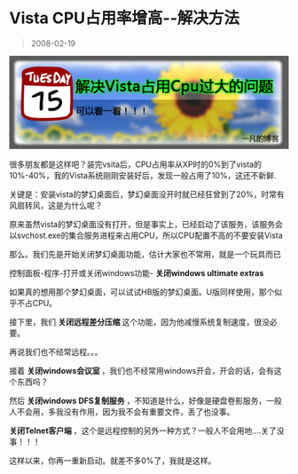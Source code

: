 # Vista CPU占用率增高--解决方法 

> 2008-02-19

<div class="pcs-article-content_ptkaiapt4bxy_baiduscarticle" id="detailArticleContent_ptkaiapt4bxy_baiduscarticle">
 <p>
 </p>
 <p>
 </p>
 <p>
  <img class="blogimg" small="0" src="images/00ab3e02adcc8f7b89b4fbb8afbbb375.jpg"/>
 </p>
 <p>
  很多朋友都是这样吧？装完vsita后，CPU占用率从XP时的0%到了vista的10%-40%，我的Vista系统刚刚安装好后，发现一般占用了10%，这还不新鲜.
 </p>
 <p>
  关键是：安装vista的梦幻桌面后，梦幻桌面没开时就已经狂曾到了20%，时常有风扇转风，这是为什么呢？
 </p>
 <p>
  原来虽然vista的梦幻桌面没有打开，但是事实上，已经启动了该服务，该服务会以svchost.exe的集合服务进程来占用CPU，所以CPU配置不高的不要安装Vista
 </p>
 <p>
  那么。我们先是开始关闭梦幻桌面功能，估计大家也不常用，就是一个玩具而已
 </p>
 <p>
  控制面板-程序-打开或关闭windows功能-
  <strong>
   关闭windows ultimate extras
  </strong>
 </p>
 <p>
  如果真的想用那个梦幻桌面，可以试试HB版的梦幻桌面。U版同样使用，那个似乎不占CPU。
 </p>
 <p>
  接下里，我们
  <strong>
   关闭远程差分压缩
  </strong>
  这个功能，因为他减慢系统复制速度，很没必要。
 </p>
 <p>
  再说我们也不经常远程。。。
 </p>
 <p>
  接着
  <strong>
   关闭windows会议室
  </strong>
  ，我们也不经常用windows开会，开会的话，会有这个东西吗？
 </p>
 <p>
  然后
  <strong>
   关闭windows DFS复制服务
  </strong>
  ，不知道是什么，好像是硬盘卷影服务，一般人不会用，多我没有作用，因为我不会有重要文件，丢了也没事。
 </p>
 <p>
  <strong>
   关闭Telnet客户端
  </strong>
  ，这个是远程控制的另外一种方式？一般人不会用地....关了没事！！！
 </p>
 <p>
  这样以来，你再一重新启动。就差不多0%了，我就是这样。
 </p>
</div>


